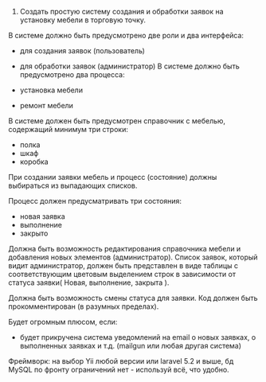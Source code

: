 1) Создать простую систему создания и обработки заявок на установку мебели в торговую точку.

В системе должно быть предусмотрено две роли и два интерфейса:
- для создания заявок (пользователь)
- для обработки заявок (администратор)
В системе должно быть предусмотрено два процесса:

- установка мебели
- ремонт мебели


В системе должен быть предусмотрен справочник с мебелью, содержащий минимум три строки:
- полка
- шкаф
- коробка

При создании заявки мебель и процесс (состояние) должны выбираться из выпадающих списков.

Процесс должен предусматривать три состояния:
- новая заявка
- выполнение
- закрыто

Должна быть возможность редактирования справочника мебели и добавления новых элементов (администратор).
Список заявок, который видит администратор, должен быть представлен в виде таблицы с соответствующим цветовым выделением строк в зависимости от статуса заявки( Новая, выполнение, закрыта ).

Должна быть возможность смены статуса для заявки.
Код должен быть прокомментирован (в разумных пределах).

Будет огромным плюсом, если:
- будет прикручена система уведомлений на email о новых заявках, о выполненных заявках и т.д.  (mailgun или любая другая система)

Фреймворк: на выбор Yii любой версии или laravel 5.2 и выше, бд MySQL по фронту ограничений нет - используй всё, что удобно.
